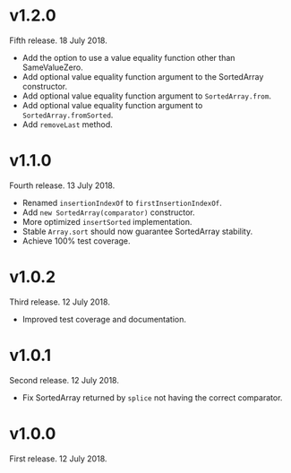 # v1.2.0

Fifth release. 18 July 2018.

- Add the option to use a value equality function other than SameValueZero.
- Add optional value equality function argument to the SortedArray constructor.
- Add optional value equality function argument to `SortedArray.from`.
- Add optional value equality function argument to `SortedArray.fromSorted`.
- Add `removeLast` method.

# v1.1.0

Fourth release. 13 July 2018.

- Renamed `insertionIndexOf` to `firstInsertionIndexOf`.
- Add `new SortedArray(comparator)` constructor.
- More optimized `insertSorted` implementation.
- Stable `Array.sort` should now guarantee SortedArray stability.
- Achieve 100% test coverage.

# v1.0.2

Third release. 12 July 2018.

- Improved test coverage and documentation.

# v1.0.1

Second release. 12 July 2018.

- Fix SortedArray returned by `splice` not having the correct comparator.

# v1.0.0

First release. 12 July 2018.
